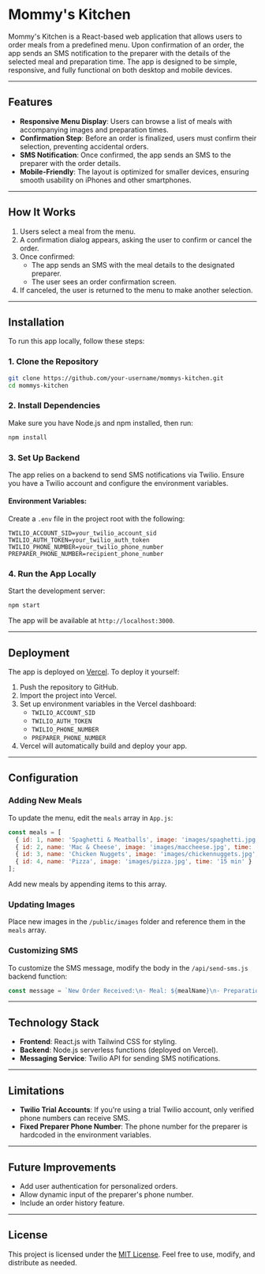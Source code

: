 # Mommy's Kitchen

Mommy's Kitchen is a React-based web application that allows users to order meals from a predefined menu. Upon confirmation of an order, the app sends an SMS notification to the preparer with the details of the selected meal and preparation time. The app is designed to be simple, responsive, and fully functional on both desktop and mobile devices.

---

## Features

- **Responsive Menu Display**: Users can browse a list of meals with accompanying images and preparation times.
- **Confirmation Step**: Before an order is finalized, users must confirm their selection, preventing accidental orders.
- **SMS Notification**: Once confirmed, the app sends an SMS to the preparer with the order details.
- **Mobile-Friendly**: The layout is optimized for smaller devices, ensuring smooth usability on iPhones and other smartphones.

---

## How It Works

1. Users select a meal from the menu.
2. A confirmation dialog appears, asking the user to confirm or cancel the order.
3. Once confirmed:
   - The app sends an SMS with the meal details to the designated preparer.
   - The user sees an order confirmation screen.
4. If canceled, the user is returned to the menu to make another selection.

---

## Installation

To run this app locally, follow these steps:

### 1. Clone the Repository
```bash
git clone https://github.com/your-username/mommys-kitchen.git
cd mommys-kitchen
```

### 2. Install Dependencies
Make sure you have Node.js and npm installed, then run:
```bash
npm install
```

### 3. Set Up Backend
The app relies on a backend to send SMS notifications via Twilio. Ensure you have a Twilio account and configure the environment variables.

#### Environment Variables:
Create a `.env` file in the project root with the following:
```
TWILIO_ACCOUNT_SID=your_twilio_account_sid
TWILIO_AUTH_TOKEN=your_twilio_auth_token
TWILIO_PHONE_NUMBER=your_twilio_phone_number
PREPARER_PHONE_NUMBER=recipient_phone_number
```

### 4. Run the App Locally
Start the development server:
```bash
npm start
```

The app will be available at `http://localhost:3000`.

---

## Deployment

The app is deployed on [Vercel](https://vercel.com). To deploy it yourself:

1. Push the repository to GitHub.
2. Import the project into Vercel.
3. Set up environment variables in the Vercel dashboard:
   - `TWILIO_ACCOUNT_SID`
   - `TWILIO_AUTH_TOKEN`
   - `TWILIO_PHONE_NUMBER`
   - `PREPARER_PHONE_NUMBER`
4. Vercel will automatically build and deploy your app.

---

## Configuration

### Adding New Meals
To update the menu, edit the `meals` array in `App.js`:
```javascript
const meals = [
  { id: 1, name: 'Spaghetti & Meatballs', image: 'images/spaghetti.jpg', time: '30 min' },
  { id: 2, name: 'Mac & Cheese', image: 'images/maccheese.jpg', time: '20 min' },
  { id: 3, name: 'Chicken Nuggets', image: 'images/chickennuggets.jpg', time: '25 min' },
  { id: 4, name: 'Pizza', image: 'images/pizza.jpg', time: '15 min' }
];
```

Add new meals by appending items to this array.

### Updating Images
Place new images in the `/public/images` folder and reference them in the `meals` array.

### Customizing SMS
To customize the SMS message, modify the body in the `/api/send-sms.js` backend function:
```javascript
const message = `New Order Received:\n- Meal: ${mealName}\n- Preparation Time: ${mealTime}`;
```

---

## Technology Stack

- **Frontend**: React.js with Tailwind CSS for styling.
- **Backend**: Node.js serverless functions (deployed on Vercel).
- **Messaging Service**: Twilio API for sending SMS notifications.

---

## Limitations

- **Twilio Trial Accounts**: If you're using a trial Twilio account, only verified phone numbers can receive SMS.
- **Fixed Preparer Phone Number**: The phone number for the preparer is hardcoded in the environment variables.

---

## Future Improvements

- Add user authentication for personalized orders.
- Allow dynamic input of the preparer's phone number.
- Include an order history feature.

---

## License

This project is licensed under the [MIT License](https://opensource.org/licenses/MIT). Feel free to use, modify, and distribute as needed.
